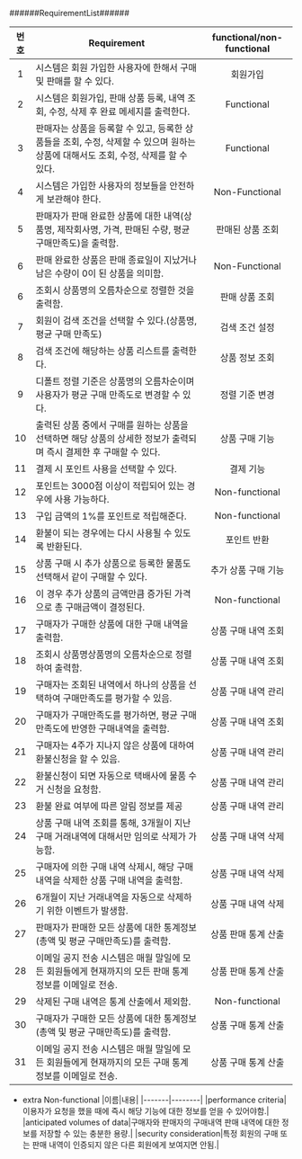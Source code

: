 ######RequirementList######

| 번호 | Requirement | functional/non-functional |
| :--: | ------------------- | :----------: |
|1|시스템은 회원 가입한 사용자에 한해서 구매 및 판매를 할 수 있다.|회원가입|
|2|시스템은 회원가입, 판매 상품 등록, 내역 조회, 수정, 삭제 후 완료 메세지를 출력한다.|Functional|
|3|판매자는 상품을 등록할 수 있고, 등록한 상품들을 조회, 수정, 삭제할 수 있으며 원하는 상품에 대해서도 조회, 수정, 삭제를 할 수 있다.|Functional|
|4|시스템은 가입한 사용자의 정보들을 안전하게 보관해야 한다.|Non-Functional|
|5|판매자가 판매 완료한 상품에 대한 내역(상품명, 제작회사명, 가격, 판매된 수량, 평균 구매만족도)을 출력함.|판매된 상품 조회|
|6|판매 완료한 상품은 판매 종료일이 지났거나 남은 수량이 0이 된 상품을 의미함.|Non-Functional|
|6|조회시 상품명의 오름차순으로 정렬한 것을 출력함.|판매 상품 조회|
|7|회원이 검색 조건을 선택할 수 있다.(상품명, 평균 구매 만족도)|검색 조건 설정|
|8|검색 조건에 해당하는 상품 리스트를 출력한다.|상품 정보 조회|
|9|디폴트 정렬 기준은 상품명의 오름차순이며 사용자가 평균 구매 만족도로 변경할 수 있다.|정렬 기준 변경|
|10|출력된 상품 중에서 구매를 원하는 상품을 선택하면 해당 상품의 상세한 정보가 출력되며 즉시 결제한 후 구매할 수 있다.|상품 구매 기능|
|11|결제 시 포인트 사용을 선택할 수 있다.|결제 기능|
|12|포인트는 3000점 이상이 적립되어 있는 경우에 사용 가능하다.|Non-functional|
|13|구입 금액의 1%를 포인트로 적립해준다.|Non-functional|
|14|환불이 되는 경우에는 다시 사용될 수 있도록 반환된다.|포인트 반환|
|15|상품 구매 시 추가 상품으로 등록한 물품도 선택해서 같이 구매할 수 있다.|추가 상품 구매 기능|
|16|이 경우 추가 상품의 금액만큼 증가된 가격으로 총 구매금액이 결정된다.|Non-functional|
|17|구매자가 구매한 상품에 대한 구매 내역을 출력함.|상품 구매 내역 조회|
|18|조회시 상품명상품명의 오름차순으로 정렬하여 출력함.|상품 구매 내역 조회|
|19|구매자는 조회된 내역에서 하나의 상품을 선택하여 구매만족도를 평가할 수 있음.|상품 구매 내역 관리|
|20|구매자가 구매만족도를 평가하면, 평균 구매만족도에 반영한 구매내역을 출력함.|상품 구매 내역 조회|
|21|구매자는 4주가 지나지 않은 상품에 대하여 환불신청을 할 수 있음.|상품 구매 내역 관리|
|22|환불신청이 되면 자동으로 택배사에 물품 수거 신청을 요청함.|상품 구매 내역 관리|
|23|환불 완료 여부에 따른 알림 정보를 제공|상품 구매 내역 관리|
|24|상품 구매 내역 조회를 통해, 3개월이 지난 구매 거래내역에 대해서만 임의로 삭제가 가능함.|상품 구매 내역 삭제|
|25|구매자에 의한 구매 내역 삭제시, 해당 구매 내역을 삭제한 상품 구매 내역을 출력함.|상품 구매 내역 삭제|
|26|6개월이 지난 거래내역을 자동으로 삭제하기 위한 이벤트가 발생함.|상품 구매 내역 삭제|
|27|판매자가 판매한 모든 상품에 대한 통계정보(총액 및 평균 구매만족도)를 출력함.|상품 판매 통계 산출|
|28|이메일 공지 전송 시스템은 매월 말일에 모든 회원들에게 현재까지의 모든 판매 통계 정보를 이메일로 전송.|상품 판매 통계 산출|
|29|삭제된 구매 내역은 통계 산출에서 제외함.|Non-functional|
|30|구매자가 구매한 모든 상품에 대한 통계정보(총액 및 평균 구매만족도)를 출력함.|상품 구매 통계 산출|
|31|이메일 공지 전송 시스템은 매월 말일에 모든 회원들에게 현재까지의 모든 구매 통계 정보를 이메일로 전송.|상품 구매 통계 산출|

- extra Non-functional
|이름|내용|
|-------|--------|
|performance criteria|이용자가 요청을 했을 때에 즉시 해당 기능에 대한 정보를 얻을 수 있어야함.|
|anticipated volumes of data|구매자와 판매자의 구매내역 판매 내역에 대한 정보를 저장할 수 있는 충분한 용량.|
|security consideration|특정 회원의 구매 또는 판매 내역이 인증되지 않은 다른 회원에게 보여지면 안됨.|